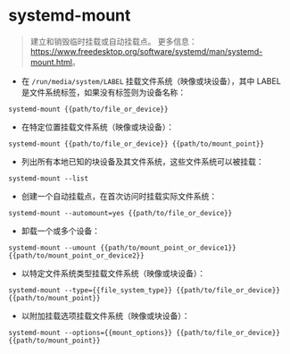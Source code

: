 # systemd-mount

> 建立和销毁临时挂载或自动挂载点。
> 更多信息：<https://www.freedesktop.org/software/systemd/man/systemd-mount.html>。

- 在 `/run/media/system/LABEL` 挂载文件系统（映像或块设备），其中 LABEL 是文件系统标签，如果没有标签则为设备名称：

`systemd-mount {{path/to/file_or_device}}`

- 在特定位置挂载文件系统（映像或块设备）：

`systemd-mount {{path/to/file_or_device}} {{path/to/mount_point}}`

- 列出所有本地已知的块设备及其文件系统，这些文件系统可以被挂载：

`systemd-mount --list`

- 创建一个自动挂载点，在首次访问时挂载实际文件系统：

`systemd-mount --automount=yes {{path/to/file_or_device}}`

- 卸载一个或多个设备：

`systemd-mount --umount {{path/to/mount_point_or_device1}} {{path/to/mount_point_or_device2}}`

- 以特定文件系统类型挂载文件系统（映像或块设备）：

`systemd-mount --type={{file_system_type}} {{path/to/file_or_device}} {{path/to/mount_point}}`

- 以附加挂载选项挂载文件系统（映像或块设备）：

`systemd-mount --options={{mount_options}} {{path/to/file_or_device}} {{path/to/mount_point}}`